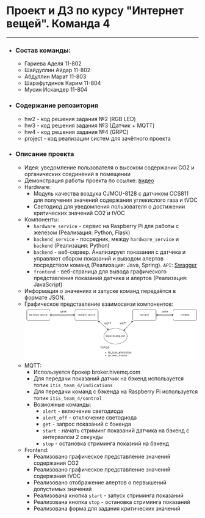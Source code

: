 # Проект и ДЗ по курсу "Интернет вещей". Команда 4
___
- ### Состав команды:
    - Гариева Аделя 11-802
    - Шайдуллин Айдар 11-802
    - Абдуллин Марат 11-803
    - Шарафутдинов Карим 11-804
    - Мусин Искандер 11-804
- ### Содержание репозитория
    - hw2 - код решения задания №2 (RGB LED)
    - hw3 - код решения задания №3 (Датчик + MQTT)
    - hw4 - код решения задания №4 (GRPC)
    - project - код реализации систем для зачётного проекта
- ### Описание проекта
    - Идея: уведомление пользователя о высоком содержании CO2 и органических соединений в помещении
    - Демонстрация работы проекта по ссылке: [видео](https://drive.google.com/file/d/1dreb0PzjSodUjmBNBcVLCWIr5J82cC9O/view?usp=sharing)
    - Hardware:
      - Модуль качества воздуха CJMCU-8128 с датчиком CCS811 для получения значений содержания углекислого газа и tVOC 
      - Светодиод для уведомления пользователя о достижении критических значений CO2 и tVOC
    - Компоненты:
      - `hardware_service` - сервис на Raspberry Pi для работы с железом (Реализация: Python, Flask)
      - `backend_service` - посредник, между `hardware_service` и `backend` (Реализация: Python)
      - `backend` - веб-сервер. Анализирует показания с датчика и управляет сбором показаний и выводом алертов посредством команд (Реализация: Java, Spring). `API`: [Swagger](https://app.swaggerhub.com/apis-docs/krm-shrftdnv/itis_team_4/0.0.1)
      - `frontend` - веб-страница для вывода графического представления показаний датчика и алертов (Реализация: JavaScript)
    - Информация о значениях и запуске команд передаётся в формате JSON.
    - Графическое представление взаимосвязи компонентов:
     ![Архитектура](https://github.com/krm-shrftdnv/iot_2022_4/blob/1fba4c4fa7a2f307c3ba825c190f62c846069d8a/project/diagram/project_archdrawio.png?raw=true)
    - MQTT:
      - Используется брокер broker.hivemq.com
      - Для передачи показаний датчик на бэкенд используется топик `itis_team_4/indications`
      - Для передачи команд с бэкенда на Raspberry Pi используется топик `itis_team_4/control`
      - Возможные команды:
        - `alert` - включение светодиода
        - `alert_off` - отключение светодиода
        - `get` - запрос показаний с бэкенда
        - `start` - начать стриминг показаний датчика на бэкенд с интервалом 2 секунды
        - `stop` - остановка стриминга показний на бэкенд
    - Frontend:
      - Реализовано графическое представление значений содержания CO2
      - Реализовано графическое представление значений содержания tVOC
      - Реализовано отображение алертов о первышений допустимых значений
      - Реализована кнопка `start` - запуск стриминга показаний
      - Реализована кнопка `stop` - остановка стриминга показаний
      - Реализована форма для задания критических значений
        